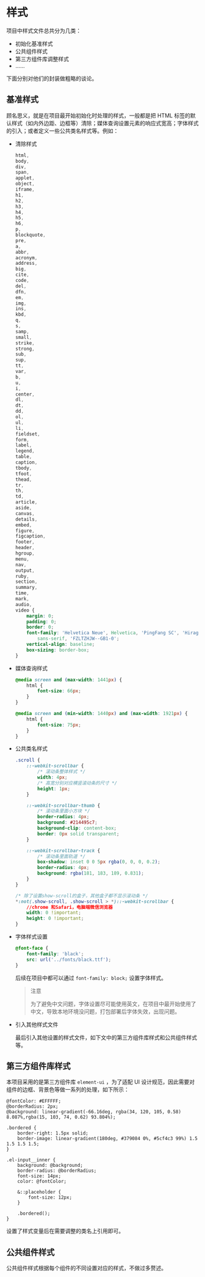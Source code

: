 # 样式

项目中样式文件总共分为几类：

- 初始化基准样式
- 公共组件样式
- 第三方组件库调整样式
- ......

下面分别对他们的封装做粗略的谈论。

## 基准样式

顾名思义，就是在项目最开始初始化时处理的样式，一般都是把 HTML 标签的默认样式（如内外边距、边框等）清除；媒体查询设置元素的响应式宽高；字体样式的引入；或者定义一些公共类名样式等。例如：

- 清除样式

  ```css
  html,
  body,
  div,
  span,
  applet,
  object,
  iframe,
  h1,
  h2,
  h3,
  h4,
  h5,
  h6,
  p,
  blockquote,
  pre,
  a,
  abbr,
  acronym,
  address,
  big,
  cite,
  code,
  del,
  dfn,
  em,
  img,
  ins,
  kbd,
  q,
  s,
  samp,
  small,
  strike,
  strong,
  sub,
  sup,
  tt,
  var,
  b,
  u,
  i,
  center,
  dl,
  dt,
  dd,
  ol,
  ul,
  li,
  fieldset,
  form,
  label,
  legend,
  table,
  caption,
  tbody,
  tfoot,
  thead,
  tr,
  th,
  td,
  article,
  aside,
  canvas,
  details,
  embed,
  figure,
  figcaption,
  footer,
  header,
  hgroup,
  menu,
  nav,
  output,
  ruby,
  section,
  summary,
  time,
  mark,
  audio,
  video {
      margin: 0;
      padding: 0;
      border: 0;
      font-family: 'Helvetica Neue', Helvetica, 'PingFang SC', 'Hiragino Sans GB', 'Microsoft YaHei', '微软雅黑', Arial,
          sans-serif, 'FZLTZHJW--GB1-0';
      vertical-align: baseline;
      box-sizing: border-box;
  }
  ```

- 媒体查询样式

  ```css
  @media screen and (max-width: 1441px) {
      html {
          font-size: 66px;
      }
  }
  
  @media screen and (min-width: 1440px) and (max-width: 1921px) {
      html {
          font-size: 75px;
      }
  }
  ```

- 公共类名样式

  ```css
  .scroll {
      ::-webkit-scrollbar {
          /* 滚动条整体样式 */
          width: 4px;
          /* 高宽分别对应横竖滚动条的尺寸 */
          height: 1px;
      }
  
      ::-webkit-scrollbar-thumb {
          /* 滚动条里面小方块 */
          border-radius: 4px;
          background: #214495c7;
          background-clip: content-box;
          border: 0px solid transparent;
      }
  
      ::-webkit-scrollbar-track {
          /* 滚动条里面轨道 */
          box-shadow: inset 0 0 5px rgba(0, 0, 0, 0.2);
          border-radius: 4px;
          background: rgba(181, 183, 189, 0.831);
      }
  }
  
  /* 除了设置show-scroll的盒子，其他盒子都不显示滚动条 */
  *:not(.show-scroll, .show-scroll > *)::-webkit-scrollbar {
      //chrome 和Safari，电脑端微信浏览器
      width: 0 !important;
      height: 0 !important;
  }
  ```

- 字体样式设置

  ```css
  @font-face {
      font-family: 'black';
      src: url('../fonts/black.ttf');
  }
  ```

  后续在项目中都可以通过 `font-family: block;` 设置字体样式。

  > 注意
  >
  > 为了避免中文问题，字体设置尽可能使用英文，在项目中最开始使用了中文，导致本地环境没问题，打包部署后字体失效，出现问题。

- 引入其他样式文件

  最后引入其他设置的样式文件，如下文中的第三方组件库样式和公共组件样式等。

## 第三方组件库样式

本项目采用的是第三方组件库 `element-ui` ，为了适配 UI 设计规范，因此需要对组件的边框、背景色等做一系列的处理，如下所示：

```less
@fontColor: #EFFFFF;
@borderRadius: 2px;
@background: linear-gradient(-66.16deg, rgba(34, 120, 105, 0.58) 8.087%,rgba(15, 103, 74, 0.62) 93.804%);

.bordered {
    border-right: 1.5px solid;
    border-image: linear-gradient(180deg, #379084 0%, #5cf4c3 99%) 1.5 1.5 1.5 1.5;
}

.el-input__inner {
    background: @background;
    border-radius: @borderRadius;
    font-size: 14px;
    color: @fontColor;

    &::placeholder {
        font-size: 12px;
    }

    .bordered();
}
```

设置了样式变量后在需要调整的类名上引用即可。

## 公共组件样式

公共组件样式根据每个组件的不同设置对应的样式，不做过多赘述。
